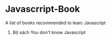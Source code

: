 # Javascrript-Book
A list of books recommended to learc Javascript

1. Bộ sách You don't know Javascript
